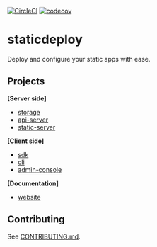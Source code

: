 [![CircleCI](https://img.shields.io/circleci/project/github/staticdeploy/staticdeploy.svg)](https://circleci.com/gh/staticdeploy/staticdeploy)
[![codecov](https://codecov.io/gh/staticdeploy/staticdeploy/branch/master/graph/badge.svg)](https://codecov.io/gh/staticdeploy/staticdeploy)

# staticdeploy

Deploy and configure your static apps with ease.

## Projects

**[Server side]**

* [storage](./storage)
* [api-server](./api-server)
* [static-server](./static-server)

**[Client side]**

* [sdk](./sdk)
* [cli](./cli)
* [admin-console](./admin-console)

**[Documentation]**

* [website](./website)

## Contributing

See [CONTRIBUTING.md](./CONTRIBUTING.md).

